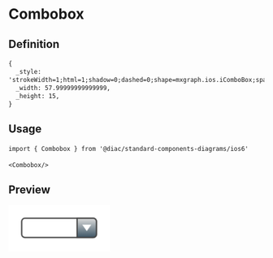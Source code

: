 # Combobox

## Definition

```
{
  _style: 'strokeWidth=1;html=1;shadow=0;dashed=0;shape=mxgraph.ios.iComboBox;spacingTop=2;spacingLeft=2;align=left;strokeColor=#444444;fontColor=#666666;buttonText=;fontSize=8;fillColor=#dddddd;fillColor2=#3D5565;sketch=0;whiteSpace=wrap;',
  _width: 57.99999999999999,
  _height: 15,
}
```

## Usage

```
import { Combobox } from '@diac/standard-components-diagrams/ios6'

<Combobox/>
```

## Preview

<img src="./combobox.png" width="200"/>
